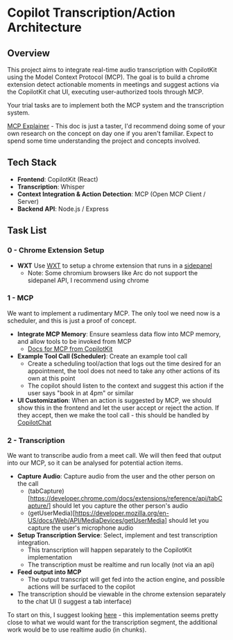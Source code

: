# Copilot Transcription/Action Architecture

## Overview

This project aims to integrate real-time audio transcription with CopilotKit using the Model Context Protocol (MCP). The goal is to build a chrome extension detect actionable moments in meetings and suggest actions via the CopilotKit chat UI, executing user-authorized tools through MCP.

Your trial tasks are to implement both the MCP system and the transcription system.

[MCP Explainer](<https://medium.com/@elisowski/mcp-explained-the-new-standard-connecting-ai-to-everything-79c5a1c98288#:~:text=Model%20Context%20Protocol%20(MCP)%20is,or%20how%20they're%20built.>) - This doc is just a taster, I'd recommend doing some of your own research on the concept on day one if you aren't familiar. Expect to spend some time understanding the project and concepts involved.

## Tech Stack

- **Frontend**: CopilotKit (React)
- **Transcription**: Whisper
- **Context Integration & Action Detection**: MCP (Open MCP Client / Server)
- **Backend API**: Node.js / Express

## Task List

### 0 - Chrome Extension Setup

- **WXT** Use [WXT](https://wxt.dev/) to setup a chrome extension that runs in a [sidepanel](https://developer.chrome.com/docs/extensions/reference/api/sidePanel)
  - Note: Some chromium browsers like Arc do not support the sidepanel API, I recommend using chrome

### 1 - MCP

We want to implement a rudimentary MCP. The only tool we need now is a scheduler, and this is just a proof of concept.

- **Integrate MCP Memory**: Ensure seamless data flow into MCP memory, and allow tools to be invoked from MCP
  - [Docs for MCP from CopilotKit](https://docs.copilotkit.ai/guides/model-context-protocol)
- **Example Tool Call (Scheduler)**: Create an example tool call
  - Create a scheduling tool/action that logs out the time desired for an appointment, the tool does not need to take any other actions of its own at this point
  - The copilot should listen to the context and suggest this action if the user says "book in at 4pm" or similar
- **UI Customization**: When an action is suggested by MCP, we should show this in the frontend and let the user accept or reject the action. If they accept, then we make the tool call - this should be handled by [CopilotChat](https://docs.copilotkit.ai/reference/components/chat/CopilotChat)

### 2 - Transcription

We want to transcribe audio from a meet call. We will then feed that output into our MCP, so it can be analysed for potential action items.

- **Capture Audio**: Capture audio from the user and the other person on the call
  - (tabCapture)[https://developer.chrome.com/docs/extensions/reference/api/tabCapture/] should let you capture the other person's audio
  - (getUserMedia)[https://developer.mozilla.org/en-US/docs/Web/API/MediaDevices/getUserMedia] should let you capture the user's microphone audio
- **Setup Transcription Service**: Select, implement and test transcription integration.
  - This transcription will happen separately to the CopilotKit implementation
  - The transcription must be realtime and run locally (not via an api)
- **Feed output into MCP**
  - The output transcript will get fed into the action engine, and possible actions will be surfaced to the copilot
- The transcription should be viewable in the chrome extension separately to the chat UI (I suggest a tab interface)

To start on this, I suggest looking [here](https://www.reddit.com/r/LocalLLaMA/comments/1ftlznt/openais_new_whisper_turbo_model_running_100/) - this implementation seems pretty close to what we would want for the transcription segment, the additional work would be to use realtime audio (in chunks).
